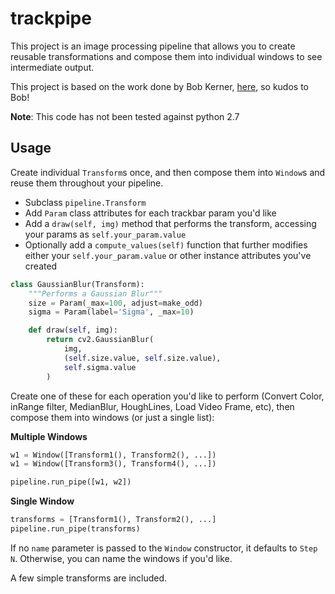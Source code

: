 # trackpipe
This project is an image processing pipeline that allows you to create reusable transformations and compose them into individual windows to see intermediate output.

This project is based on the work done by Bob Kerner, [here](https://github.gatech.edu/bkerner3/trackbar), so kudos to Bob!

**Note**: This code has not been tested against python 2.7

## Usage
Create individual `Transform`s once, and then compose them into `Window`s and reuse them throughout your pipeline.

- Subclass `pipeline.Transform`
- Add `Param` class attributes for each trackbar param you'd like
- Add a `draw(self, img)` method that performs the transform, accessing your params as `self.your_param.value`
- Optionally add a `compute_values(self)` function that further modifies either your `self.your_param.value` or other instance attributes you've created

```python
class GaussianBlur(Transform):
    """Performs a Gaussian Blur"""
    size = Param(_max=100, adjust=make_odd)
    sigma = Param(label='Sigma', _max=10)

    def draw(self, img):
        return cv2.GaussianBlur(
            img,
            (self.size.value, self.size.value),
            self.sigma.value
        )
```

Create one of these for each operation you'd like to perform (Convert Color, inRange filter, MedianBlur, HoughLines, Load Video Frame, etc), then compose them into windows (or just a single list):

**Multiple Windows**
```python
w1 = Window([Transform1(), Transform2(), ...])
w1 = Window([Transform3(), Transform4(), ...])

pipeline.run_pipe([w1, w2])
```

**Single Window**
```python
transforms = [Transform1(), Transform2(), ...]
pipeline.run_pipe(transforms)
```

If no `name` parameter is passed to the `Window` constructor, it defaults to `Step N`. Otherwise, you can name the windows if you'd like.

A few simple transforms are included.